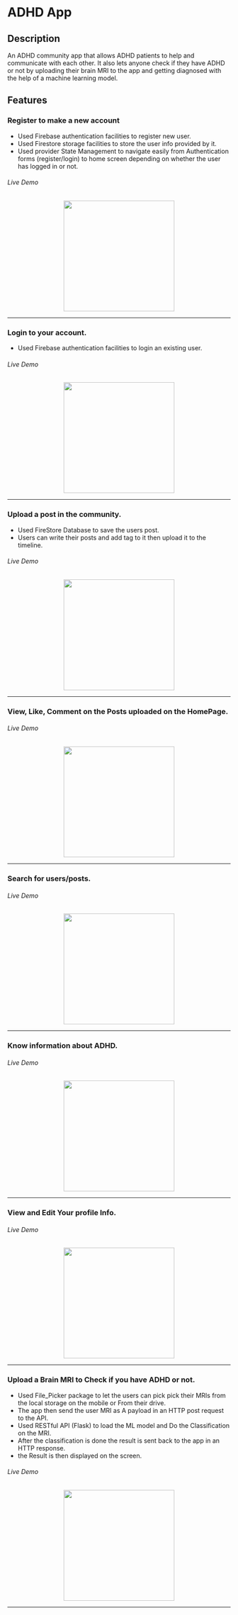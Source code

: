 # ADHD App
## Description
An ADHD community app that allows ADHD patients to help and communicate with each other. It also lets anyone check if they have ADHD or not by uploading their brain MRI to the app and getting diagnosed with the help of a machine learning model.

## Features
### Register to make a new account
- Used Firebase authentication facilities to register new user.
- Used Firestore storage facilities to store the user info provided by it.
- Used provider State Management to navigate easily from Authentication forms (register/login) to home screen depending on whether the user has logged in or not. 
###### Live Demo
<p align="center">
<img  src="https://user-images.githubusercontent.com/129562097/236480587-a95c0900-50d3-4dce-aa92-61ad3fbb39c3.gif" width="250">
</p>
<hr>

### Login to your account.
- Used Firebase authentication facilities to login an existing user.
###### Live Demo
<p align="center">
<img  src="https://user-images.githubusercontent.com/129562097/236484204-bfe1f4b2-03a4-447e-a9ae-98651dc34da0.gif" width="250">
</p>
<hr>


### Upload a post in the community.
- Used FireStore Database to save the users post.
- Users can write their posts and add tag to it then upload it to the timeline.
###### Live Demo
<p align="center">
<img  src="https://github.com/RowanMohamed311/ADHD-App/assets/129562097/6a0afdcf-3555-4547-9dc1-af98562fd6a0" width="250">
</p>
<hr>

### View, Like, Comment on the Posts uploaded on the HomePage.
###### Live Demo
<p align="center">
<img  src="https://github.com/RowanMohamed311/ADHD-App/assets/129562097/d356485f-386b-48da-baa3-93223a0658e9" width="250">
</p>
<hr>


### Search for users/posts.
###### Live Demo
<p align="center">
<img  src="https://github.com/RowanMohamed311/ADHD-App/assets/129562097/36d3ae7b-3aab-4019-a376-a835b3b7efab" width="250">
</p>
<hr>


### Know information about ADHD.
###### Live Demo
<p align="center">
<img  src="https://github.com/RowanMohamed311/ADHD-App/assets/129562097/3df0dbfd-d472-4f91-bfda-0ee78d32f9f3" width="250">
</p>
<hr>

### View and Edit Your profile Info.
###### Live Demo
<p align="center">
<img  src="https://github.com/RowanMohamed311/ADHD-App/assets/129562097/c0d8fa82-0c76-4d65-aba7-1fe63af745e6" width="250">
</p>
<hr>

### Upload a Brain MRI to Check if you have ADHD or not.
- Used File_Picker package to let the users can pick pick their MRIs from the local storage on the mobile or From their drive.
- The app then send the user MRI as A payload in an HTTP post request to the API.
- Used RESTful API (Flask) to load the ML model and Do the Classification on the MRI.
- After the classification is done the result is sent back to the app in an HTTP response.
- the Result is then displayed on the screen.
###### Live Demo
<p align="center">
<img  src="https://github.com/RowanMohamed311/ADHD-App/assets/129562097/d7242e8a-0018-46c9-a094-f64de57c6f78" width="250">
</p>
<hr>

